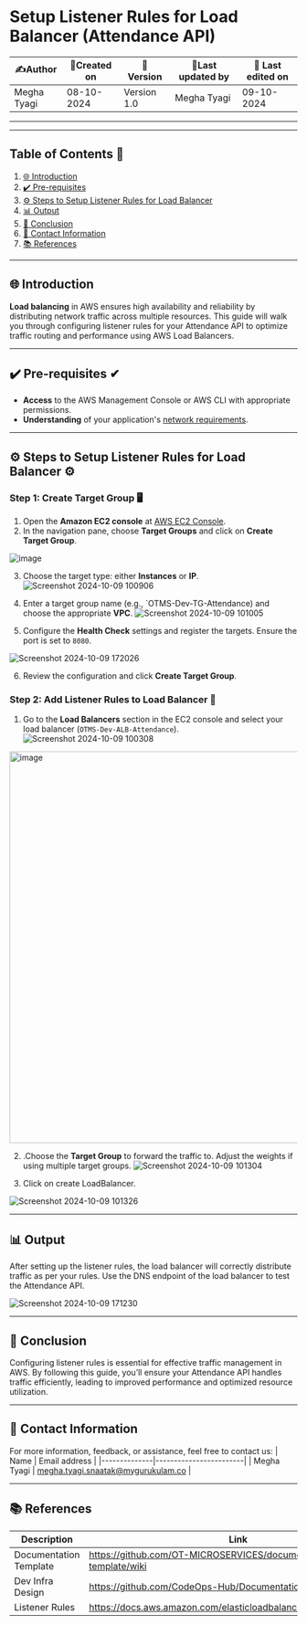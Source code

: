 # **Setup Listener Rules for Load Balancer (Attendance API)**


| ✍️Author      | 📅Created on  |📌 Version    | 📝Last updated by |📅 Last edited on |
|-------------|-------------|------------|-----------------|----------------|
| Megha Tyagi | 08-10-2024  | Version 1.0  | Megha Tyagi     | 09-10-2024     |

---
---

## **Table of Contents** 📑
1. [🌐 Introduction](#-introduction)
2. [✔️ Pre-requisites](#-pre-requisites)
3. [⚙️ Steps to Setup Listener Rules for Load Balancer](#-steps-to-setup-listener-rules-for-load-balancer)
4. [📊 Output](#-output)
5. [🎯 Conclusion](#-conclusion)
6. [📧 Contact Information](#-contact-information)
7. [📚 References](#-references)

---

## 🌐 Introduction 
**Load balancing** in AWS ensures high availability and reliability by distributing network traffic across multiple resources. This guide will walk you through configuring listener rules for your Attendance API to optimize traffic routing and performance using AWS Load Balancers.

---

## ✔️ Pre-requisites ✔
- **Access** to the AWS Management Console or AWS CLI with appropriate permissions.
- **Understanding** of your application's [network requirements](https://github.com/mygurukulam-p10/Documentation-P10-Snaatak/blob/main/Cloud%20Infra%20Design/Cloud%20Infra%20Design%2030K%20feet/Readme.md).

---

## ⚙️ Steps to Setup Listener Rules for Load Balancer ⚙️

### **Step 1: Create Target Group** 🖥️
1. Open the **Amazon EC2 console** at [AWS EC2 Console](https://console.aws.amazon.com/ec2/).
2. In the navigation pane, choose **Target Groups** and click on **Create Target Group**.

 ![image](https://github.com/user-attachments/assets/f95a951b-479b-40d0-ae5e-8e4d29a55f68)
  
3. Choose the target type: either **Instances** or **IP**.
![Screenshot 2024-10-09 100906](https://github.com/user-attachments/assets/ec4703e6-a285-44a4-ae90-ce894b9a8e0b)


4. Enter a target group name (e.g., `OTMS-Dev-TG-Attendance) and choose the appropriate **VPC**.
![Screenshot 2024-10-09 101005](https://github.com/user-attachments/assets/3fdfbad7-88cf-4bb8-8ae8-0fb4e0836f12)



  
5. Configure the **Health Check** settings and register the targets. Ensure the port is set to `8080`.

![Screenshot 2024-10-09 172026](https://github.com/user-attachments/assets/e5260f21-1000-46a3-878c-7254d08b423f)



6. Review the configuration and click **Create Target Group**.

### **Step 2: Add Listener Rules to Load Balancer** 🔄
1. Go to the **Load Balancers** section in the EC2 console and select your load balancer (`OTMS-Dev-ALB-Attendance`).
![Screenshot 2024-10-09 100308](https://github.com/user-attachments/assets/abf97acc-2882-4352-87f6-3a5d3dc0e958)

<img width="686" alt="image" src="https://github.com/user-attachments/assets/cd7a4b02-86e8-4075-b0a4-e7728285c930">


 
 2. .Choose the **Target Group** to forward the traffic to. Adjust the weights if using multiple target groups.
 ![Screenshot 2024-10-09 101304](https://github.com/user-attachments/assets/0dc3183e-1994-4d2b-83f9-061af19596d9)

   
3. Click on create LoadBalancer.

![Screenshot 2024-10-09 101326](https://github.com/user-attachments/assets/21c99bf4-82b2-4c0a-b933-c8ae5aa2e6fd)

---

## 📊 Output 
After setting up the listener rules, the load balancer will correctly distribute traffic as per your rules. Use the DNS endpoint of the load balancer to test the Attendance API.

![Screenshot 2024-10-09 171230](https://github.com/user-attachments/assets/70db2393-748f-4089-8a32-9970fa39c091)



---

## 🎯 Conclusion 
Configuring listener rules is essential for effective traffic management in AWS. By following this guide, you’ll ensure your Attendance API handles traffic efficiently, leading to improved performance and optimized resource utilization.

---


##  📧 Contact Information
For more information, feedback, or assistance, feel free to contact us:
| Name         | Email address          |
|--------------|------------------------|
| Megha Tyagi  | megha.tyagi.snaatak@mygurukulam.co  |

---

## 📚 References 

| Description               | Link                                                                 |
| --------------------------| -------------------------------------------------------------------- |
| Documentation Template     | https://github.com/OT-MICROSERVICES/documentation-template/wiki     |
| Dev Infra Design           | https://github.com/CodeOps-Hub/Documentation/blob/main/...          |
| Listener Rules             | https://docs.aws.amazon.com/elasticloadbalancing/latest/application |

